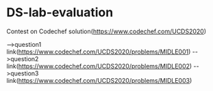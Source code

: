 # DS-lab-evaluation
Contest on Codechef solution(https://www.codechef.com/UCDS2020)

-->question1 link(https://www.codechef.com/UCDS2020/problems/MIDLE001)
-->question2 link(https://www.codechef.com/UCDS2020/problems/MIDLE002)
-->question3 link(https://www.codechef.com/UCDS2020/problems/MIDLE003)
